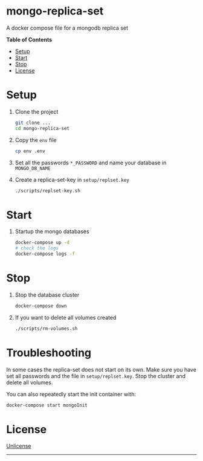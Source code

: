 # mongo-replica-set

A docker compose file for a mongodb replica set 

**Table of Contents**

<!-- !toc (omit="mongo-replica-set") -->

* [Setup](#setup)
* [Start](#start)
* [Stop](#stop)
* [License](#license)

<!-- toc! -->


# Setup

1. Clone the project
    ```sh
    git clone ...
    cd mongo-replica-set
    ```

2. Copy the `env` file
    ```sh
    cp env .env
    ```

3. Set all the passwords `*_PASSWORD` and name your database in
   `MONGO_DB_NAME`
4. Create a replica-set-key in `setup/replset.key`
    ```sh
    ./scripts/replset-key.sh
    ```

# Start

1. Startup the mongo databases
    ```sh
    docker-compose up -d
    # check the logs 
    docker-compose logs -f
    ```

# Stop

1. Stop the database cluster
    ```sh
    docker-compose down
    ```

2. If you want to delete all volumes created
    ```sh
    ./scripts/rm-volumes.sh
    ```

# Troubleshooting

In some cases the replica-set does not start on its own. Make sure you have set all passwords and the file in `setup/replset.key`.
Stop the cluster and delete all volumes.

You can also repeatedly start the init container with: 
```sh
docker-compose start mongoInit
```

# License

[Unlicense](https://unlicense.org)

---
